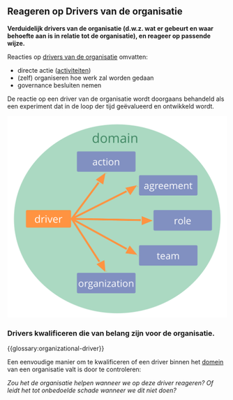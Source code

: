 ## Reageren op Drivers van de organisatie

<summary>
<strong>Verduidelijk drivers van de organisatie (d.w.z. wat er gebeurt en waar behoefte aan is in relatie tot de organisatie), en reageer op passende wijze.</strong>
</summary>

Reacties op [drivers van de organisatie](glossary:organizational-driver) omvatten:

- directe actie ([activiteiten](glossary:operations))
- (zelf) organiseren hoe werk zal worden gedaan 
- governance besluiten nemen

De reactie op een driver van de organisatie wordt doorgaans behandeld als een experiment dat in de loop der tijd geëvalueerd en ontwikkeld wordt.

![Mogelijke reacties op drivers van de organisatie](img/driver-domain/driver-response-full.png)

### Drivers kwalificeren die van belang zijn voor de organisatie.

{{glossary:organizational-driver}}

Een eenvoudige manier om te kwalificeren of een driver binnen het [domein](glossary:domain) van een organisatie valt is door te controleren:

*Zou het de organisatie helpen wanneer we op deze driver reageren? Of leidt het tot onbedoelde schade wanneer we dit niet doen?*